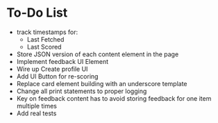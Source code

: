 # To-Do List

* track timestamps for:
  * Last Fetched
  * Last Scored
* Store JSON version of each content element in the page
* Implement feedback UI Element
* Wire up Create profile UI
* Add UI Button for re-scoring
* Replace card element building with an underscore template
* Change all print statements to proper logging
* Key on feedback content has to avoid storing feedback for one item multiple times
* Add real tests
